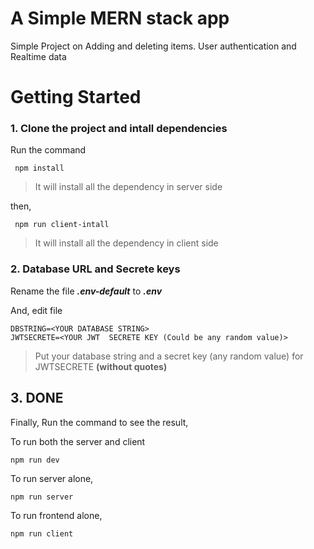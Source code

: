 # A Simple MERN stack app

Simple Project on Adding and deleting items.
User authentication and Realtime data

# Getting Started

### 1. Clone the project and intall dependencies

Run the command

```
 npm install
```

> It will install all the dependency in server side

then,

```
 npm run client-intall
```

> It will install all the dependency in client side

### 2. Database URL and Secrete keys

Rename the file **_.env-default_** to **_.env_**

And, edit file

```
DBSTRING=<YOUR DATABASE STRING>
JWTSECRETE=<YOUR JWT  SECRETE KEY (Could be any random value)>
```

> Put your database string and a secret key (any random value) for JWTSECRETE **(without quotes)**

## 3. DONE

Finally, Run the command to see the result,

To run both the server and client

```
npm run dev
```

To run server alone,

```
npm run server
```

To run frontend alone,

```
npm run client
```
